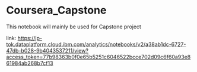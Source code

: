 # Coursera_Capstone
This notebook will mainly be used for Capstone project

link:  https://jp-tok.dataplatform.cloud.ibm.com/analytics/notebooks/v2/a38ab1dc-6727-47db-b028-9b4043537211/view?access_token=77b98363b0f0e65b5251c6046522bcce702d09c6f60a93e861984ab268b7cf13
